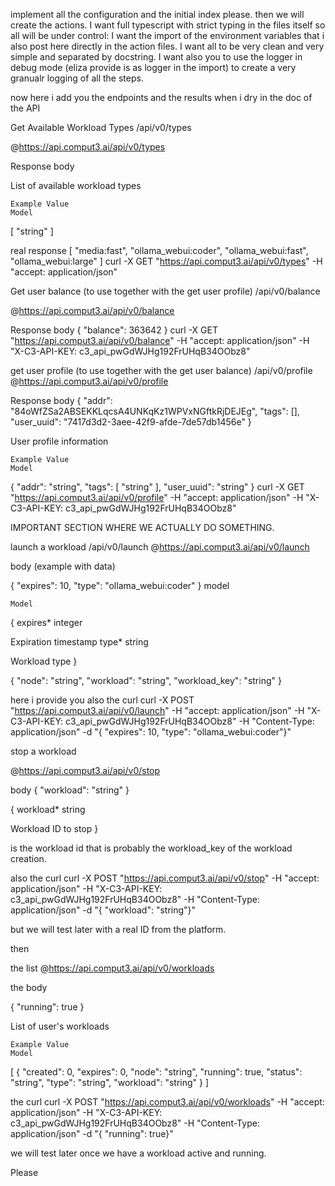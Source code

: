 implement all the configuration and the initial index please. 
then we will create the actions. 
I want full typescript with strict typing in the files itself so all will be under control:
I want the import of the environment variables that i also post here directly in the action files. 
I want all to be very clean and very simple and separated by docstring. 
I want also you to use the logger in debug mode (eliza provide is as logger in the import) to create a very granualr logging of all the steps. 

now here i add you the endpoints and the results when i dry in the doc of the API

Get Available Workload Types
/api/v0/types

@https://api.comput3.ai/api/v0/types 

	
Response body

	

List of available workload types

    Example Value
    Model

[
  "string"
]

real response
[
  "media:fast",
  "ollama_webui:coder",
  "ollama_webui:fast",
  "ollama_webui:large"
]
curl -X GET "https://api.comput3.ai/api/v0/types" -H  "accept: application/json"


Get user balance (to use together with the get user profile)
/api/v0/balance

@https://api.comput3.ai/api/v0/balance 

	
Response body
{
  "balance": 363642
}
curl -X GET "https://api.comput3.ai/api/v0/balance" -H  "accept: application/json" -H  "X-C3-API-KEY: c3_api_pwGdWJHg192FrUHqB34OObz8"


get user profile (to use together with the get user balance)
/api/v0/profile
@https://api.comput3.ai/api/v0/profile 

	
Response body
{
  "addr": "84oWfZSa2ABSEKKLqcsA4UNKqKz1WPVxNGftkRjDEJEg",
  "tags": [],
  "user_uuid": "7417d3d2-3aee-42f9-afde-7de57db1456e"
}

User profile information

    Example Value
    Model

{
  "addr": "string",
  "tags": [
    "string"
  ],
  "user_uuid": "string"
}
curl -X GET "https://api.comput3.ai/api/v0/profile" -H  "accept: application/json" -H  "X-C3-API-KEY: c3_api_pwGdWJHg192FrUHqB34OObz8"

IMPORTANT SECTION WHERE WE ACTUALLY DO SOMETHING. 

launch a workload
/api/v0/launch
@https://api.comput3.ai/api/v0/launch 

body (example with data)

{
  "expires": 10,
  "type": "ollama_webui:coder"
}
model 

    Model

{
expires*	integer

Expiration timestamp
type*	string

Workload type
}


{
  "node": "string",
  "workload": "string",
  "workload_key": "string"
}

here i provide you also the curl 
curl -X POST "https://api.comput3.ai/api/v0/launch" -H  "accept: application/json" -H  "X-C3-API-KEY: c3_api_pwGdWJHg192FrUHqB34OObz8" -H  "Content-Type: application/json" -d "{  \"expires\": 10,  \"type\": \"ollama_webui:coder\"}"

stop a workload 

@https://api.comput3.ai/api/v0/stop 

body 
{
  "workload": "string"
}

{
workload*	string

Workload ID to stop
}

is the workload id that is probably the workload_key of the workload creation.

also the curl 
curl -X POST "https://api.comput3.ai/api/v0/stop" -H  "accept: application/json" -H  "X-C3-API-KEY: c3_api_pwGdWJHg192FrUHqB34OObz8" -H  "Content-Type: application/json" -d "{  \"workload\": \"string\"}"

but we will test later with a real ID from the platform.

then 

the list
@https://api.comput3.ai/api/v0/workloads 

the body 

{
  "running": true
}


	

List of user's workloads

    Example Value
    Model

[
  {
    "created": 0,
    "expires": 0,
    "node": "string",
    "running": true,
    "status": "string",
    "type": "string",
    "workload": "string"
  }
]

the curl 
curl -X POST "https://api.comput3.ai/api/v0/workloads" -H  "accept: application/json" -H  "X-C3-API-KEY: c3_api_pwGdWJHg192FrUHqB34OObz8" -H  "Content-Type: application/json" -d "{  \"running\": true}"

we will test later once we have a workload active and running. 

Please

